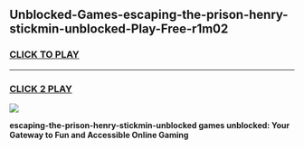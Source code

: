 
## Unblocked-Games-escaping-the-prison-henry-stickmin-unblocked-Play-Free-r1m02
<h3>
<a href="https://premium76.site?title=escaping-the-prison-henry-stickmin-unblocked&ref=20M">CLICK TO PLAY</a></h3>
<hr>

<h3>
<a href="https://premium76.site?title=escaping-the-prison-henry-stickmin-unblocked&ref=20M">CLICK 2 PLAY</a>
  
</h3>

<a href="https://premium76.site?title=escaping-the-prison-henry-stickmin-unblocked&ref=19M"><img src="https://clearcache.store/games.png"></a>


**escaping-the-prison-henry-stickmin-unblocked games unblocked: Your Gateway to Fun and Accessible Online Gaming**
